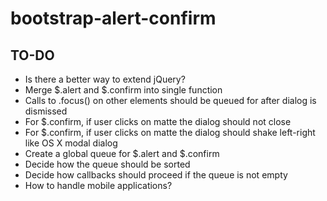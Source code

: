 # bootstrap-alert-confirm #
## TO-DO ##
- Is there a better way to extend jQuery?
- Merge $.alert and $.confirm into single function
- Calls to .focus() on other elements should be queued for after dialog is dismissed
- For $.confirm, if user clicks on matte the dialog should not close
- For $.confirm, if user clicks on matte the dialog should shake left-right like OS X modal dialog
- Create a global queue for $.alert and $.confirm
- Decide how the queue should be sorted
- Decide how callbacks should proceed if the queue is not empty
- How to handle mobile applications?